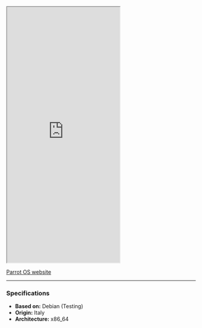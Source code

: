 <iframe src="https://parrotlinux.org/" class="resize-vertical" style="height: 680px;"></iframe>

[Parrot OS website](https://parrotlinux.org)

---

### Specifications
- **Based on:** Debian (Testing)
- **Origin:** Italy
- **Architecture:** x86_64
